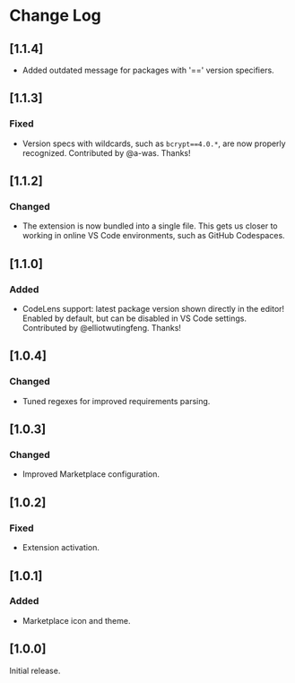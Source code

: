 # Change Log

## [1.1.4]

-   Added outdated message for packages with '==' version specifiers.

## [1.1.3]

### Fixed

-   Version specs with wildcards, such as `bcrypt==4.0.*`, are now properly recognized. Contributed by @a-was. Thanks!

## [1.1.2]

### Changed

-   The extension is now bundled into a single file. This gets us closer to working in online VS Code environments, such as GitHub Codespaces.

## [1.1.0]

### Added

-   CodeLens support: latest package version shown directly in the editor! Enabled by default, but can be disabled in VS Code settings. Contributed by @elliotwutingfeng. Thanks!

## [1.0.4]

### Changed

-   Tuned regexes for improved requirements parsing.

## [1.0.3]

### Changed

-   Improved Marketplace configuration.

## [1.0.2]

### Fixed

-   Extension activation.

## [1.0.1]

### Added

-   Marketplace icon and theme.

## [1.0.0]

Initial release.
